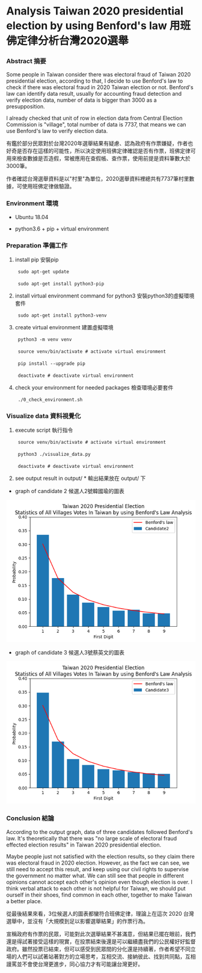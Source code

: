 # Analysis Taiwan 2020 presidential election by using Benford's law 用班佛定律分析台灣2020選舉


### Abstract 摘要

Some people in Taiwan consider there was electoral fraud of Taiwan 2020 presidential election, according to that, I decide to use Benford's law to check if there was electoral fraud in 2020 Taiwan election or not. Benford's law can identify data result, usually for accounting fraud detection and verify election data, number of data is bigger than 3000 as a presupposition.

I already checked that unit of row in election data from Central Election Commission is "village", total number of data is 7737, that means we can use Benford's law to verify election data.
    
有鑑於部分民眾對於台灣2020年選舉結果有疑慮、認為政府有作票嫌疑，作者也好奇是否存在這樣的可能性，所以決定使用班佛定律確認是否有作票，班佛定律可用來檢查數據是否造假，常被應用在查假帳、查作票，使用前提是資料筆數大於3000筆。

作者確認台灣選舉資料是以"村里"為單位，2020選舉資料裡總共有7737筆村里數據，可使用班佛定律做驗證。

### Environment 環境

* Ubuntu 18.04

* python3.6 + pip + virtual environment


### Preparation 準備工作

1. install pip 安裝pip

        sudo apt-get update

        sudo apt-get install python3-pip

2. install virtual environment command for python3 安裝python3的虛擬環境套件

        sudo apt-get install python3-venv

3. create virtual environment 建置虛擬環境

        python3 -m venv venv
        
        source venv/bin/activate # activate virtual environment
        
        pip install --upgrade pip
        
        deactivate # deactivate virtual environment

4. check your environment for needed packages 檢查環境必要套件

        ./0_check_environment.sh

### Visualize data 資料視覺化

1. execute script 執行指令

        source venv/bin/activate # activate virtual environment
        
        python3 ./visualize_data.py
        
        deactivate # deactivate virtual environment
        
2. see output result in output/ * 輸出結果放在 output/ 下

* graph of candidate 2 候選人2號韓國瑜的圖表

![image](https://github.com/melody26613/taiwan-2020-presidential-election-benfords-law-analysis/blob/master/output/Candidate2_韓國瑜.png)

* graph of candidate 3 候選人3號蔡英文的圖表

![image](https://github.com/melody26613/taiwan-2020-presidential-election-benfords-law-analysis/blob/master/output/Candidate3_蔡英文.png)

### Conclusion 結論

According to the output graph, data of three candidates followed Benford's law. It's theoretically that there was "no large scale of electoral fraud effected election results" in Taiwan 2020 presidential election.

Maybe people just not satisfied with the election results, so they claim there was electoral fraud in 2020 election. However, as the fact we can see, we still need to accept this result, and keep using our civil rights to supervise the government no matter what. We can still see that people in different opinions cannot accept each other's opinion even though election is over. I think verbal attack to each other is not helpful for Taiwan, we should put ourself in their shoes, find common in each other, together to make Taiwan a better place.

從最後結果來看，3位候選人的圖表都蠻符合班佛定律，理論上在這次 2020 台灣選舉中，並沒有「大規模到足以影響選舉結果」的作票行為。

宣稱政府有作票的民眾，可能對此次選舉結果不甚滿意，但結果已擺在眼前，我們還是得試著接受這樣的現實，在投票結束後還是可以繼續盡我們的公民權好好監督政府。雖然投票已結束，但可以感受到民眾間的分化還是持續著，作者希望不同立場的人們可以試著站著對方的立場思考，互相交流、接納彼此、找到共同點，互相謾罵並不會使台灣更進步，同心協力才有可能讓台灣更好。